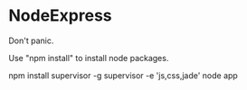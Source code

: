NodeExpress
===========

Don't panic.


Use "npm install" to install node packages.

npm install supervisor -g
supervisor -e 'js,css,jade' node app